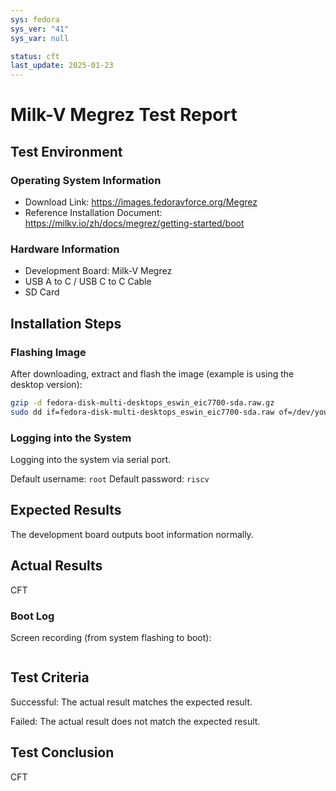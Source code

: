 ```yaml
---
sys: fedora
sys_ver: "41"
sys_var: null

status: cft
last_update: 2025-01-23
---
```


# Milk-V Megrez Test Report

## Test Environment

### Operating System Information

- Download Link: https://images.fedoravforce.org/Megrez
- Reference Installation Document: https://milkv.io/zh/docs/megrez/getting-started/boot

### Hardware Information

- Development Board: Milk-V Megrez
- USB A to C / USB C to C Cable
- SD Card

## Installation Steps

### Flashing Image

After downloading, extract and flash the image (example is using the desktop version):
```bash
gzip -d fedora-disk-multi-desktops_eswin_eic7700-sda.raw.gz
sudo dd if=fedora-disk-multi-desktops_eswin_eic7700-sda.raw of=/dev/your/sdcard bs=1M status=progress
```

### Logging into the System

Logging into the system via serial port.

Default username: `root`
Default password: `riscv`

## Expected Results

The development board outputs boot information normally.

## Actual Results

CFT

### Boot Log

Screen recording (from system flashing to boot):
```log
```

## Test Criteria

Successful: The actual result matches the expected result.

Failed: The actual result does not match the expected result.

## Test Conclusion

CFT
